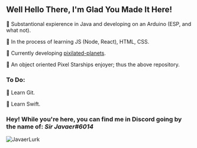 ## Well Hello There, I'm Glad You Made It Here!  
🔹 Substantional expierence in Java and developing on an Arduino (ESP, and what not). 

🔹 In the process of learning JS (Node, React), HTML, CSS. 

🔹 Currently developing [pixilated-planets](https://github.com/Sir-Javaer/pixelated-planets). 

🔹 An object oriented Pixel Starships enjoyer; thus the above repository. 

### To Do:
🔸 Learn Git. 

🔸 Learn Swift. 

### Hey! While you're here, you can find me in **Discord** going by the name of: *Sir Javaer#6014*
![JavaerLurk](https://user-images.githubusercontent.com/94320472/201533524-e65cc551-2c8b-41cf-ac32-dab4edfe1386.png)
